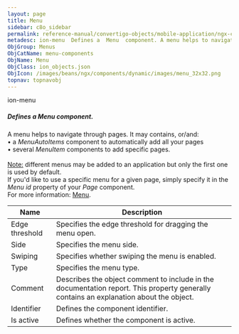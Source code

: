 ```yaml
---
layout: page
title: Menu
sidebar: c8o_sidebar
permalink: reference-manual/convertigo-objects/mobile-application/ngx-components/menu-components/menu/
metadesc: ion-menu  Defines a  Menu  component. A menu helps to navigate through pages. It may contains, or/and   • a  MenuAutoItems  component to automatically
ObjGroup: Menus
ObjCatName: menu-components
ObjName: Menu
ObjClass: ion_objects.json
ObjIcon: /images/beans/ngx/components/dynamic/images/menu_32x32.png
topnav: topnavobj
---
```

ion-menu<br/>

##### Defines a <i>Menu</i> component.<br/>
A menu helps to navigate through pages. It may contains, or/and:<br/>
 • a <i>MenuAutoItems</i> component to automatically add all your pages<br/>
 • several <i>MenuItem</i> components to add specific pages.<br/>
<br/>
<span class='orangetwinsoft'><u>Note:</u></span> different menus may be added to an application but only the first one is used by default.<br/>
If you'd like to use a specific menu for a given page, simply specify it in the <i>Menu id</i> property of your <i>Page</i> component.<br/>
For more information: <a href='https://ionic-docs-o31kiyk8l-ionic1.vercel.app/docs/api/menu'>Menu</a>.

Name | Description 
--- | ---
Edge threshold | Specifies the edge threshold for dragging the menu open.
Side | Specifies the menu side.
Swiping | Specifies whether swiping the menu is enabled.
Type | Specifies the menu type.
Comment | Describes the object comment to include in the documentation report.  This property generally contains an explanation about the object. 
Identifier | Defines the component identifier.  
Is active | Defines whether the component is active. 


